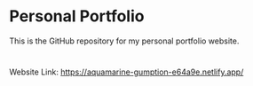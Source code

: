 # Personal Portfolio
This is the GitHub repository for my personal portfolio website.
#
Website Link: https://aquamarine-gumption-e64a9e.netlify.app/
